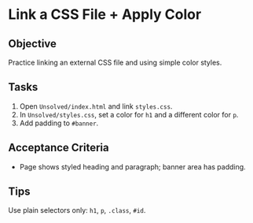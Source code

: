 # Link a CSS File + Apply Color

## Objective
Practice linking an external CSS file and using simple color styles.

## Tasks
1. Open `Unsolved/index.html` and link `styles.css`.
2. In `Unsolved/styles.css`, set a color for `h1` and a different color for `p`.
3. Add padding to `#banner`.

## Acceptance Criteria
- Page shows styled heading and paragraph; banner area has padding.

## Tips
Use plain selectors only: `h1`, `p`, `.class`, `#id`.
